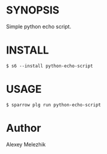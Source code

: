 # SYNOPSIS

Simple python echo script.

# INSTALL

    $ s6 --install python-echo-script

# USAGE

    $ sparrow plg run python-echo-script

# Author

Alexey Melezhik

